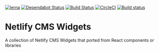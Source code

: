 [![lerna](https://img.shields.io/badge/maintained%20with-lerna-cc00ff.svg)](https://lernajs.io/) 
[![Dependabot Status](https://api.dependabot.com/badges/status?host=github&repo=ekoeryanto/netlify-cms-widgets)](https://dependabot.com)
[![Build Status](https://travis-ci.org/ekoeryanto/netlify-cms-widgets.svg?branch=master)](https://travis-ci.org/ekoeryanto/netlify-cms-widgets)
[![CircleCI](https://circleci.com/gh/ekoeryanto/netlify-cms-widgets/tree/master.svg?style=shield)](https://circleci.com/gh/ekoeryanto/netlify-cms-widgets/tree/master)
[![Build status](https://ci.appveyor.com/api/projects/status/p9ltpuuv7p9tiy9t/branch/master?svg=true)](https://ci.appveyor.com/project/ekoeryanto/netlify-cms-widgets/branch/master)

# Netlify CMS Widgets 
A collection of Netlify CMS Widgets that ported from React components or libraries
